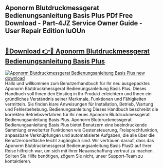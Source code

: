 ## Aponorm Blutdruckmessgerat Bedienungsanleitung Basis Plus PDf Free Download - Part-4JZ Service Owner Guide - User Repair Edition luOUn

# <h2><a href="http://df3zy4.blite.top/?on=Aponorm+Blutdruckmessgerat+Bedienungsanleitung+Basis+Plus">🔗Download 👉🔴 Aponorm Blutdruckmessgerat Bedienungsanleitung Basis Plus</a></h2>

[![Aponorm Blutdruckmessgerat Bedienungsanleitung Basis Plus new download](https://i.imgur.com/lujVjoI.png)](http://df3zy4.blite.top/?on=Aponorm+Blutdruckmessgerat+Bedienungsanleitung+Basis+Plus)
Hallo und willkommen zum Benutzerhandbuch für Ihr neu ausgepacktes Aponorm Blutdruckmessgerat Bedienungsanleitung Basis Plus. Dieses Handbuch soll Ihnen den Einstieg in Ihr Produkt erleichtern und Ihnen ein gründliches Verständnis seiner Merkmale, Funktionen und Fähigkeiten vermitteln. Sie finden klare Anweisungen für Installation, Betrieb, Wartung und Fehlerbehebung. Bedienungsanleitung Dieses Handbuch beschreibt die korrekten Betriebsverfahren für Ihr neues Aponorm Blutdruckmessgerat Bedienungsanleitung Basis Plus. Aponorm Blutdruckmessgerat Bedienungsanleitung Basis Plus bietet Benutzern eine beeindruckende Sammlung erweiterter Funktionen wie Gestensteuerung, Freisprechfunktion, anpassbare Verknüpfungen und automatisierte Aufgaben, die alle über die Benutzeroberfläche leicht zugänglich sind. Wir vertrauen darauf, dass das Aponorm Blutdruckmessgerat Bedienungsanleitung Basis PlusD auf Ihrer Reise hilfreich war, um sich mit Ihrer Neuanschaffung vertraut zu machen. Sollten Sie Hilfe benötigen, zögern Sie nicht, unser Support-Team zu kontaktieren.
